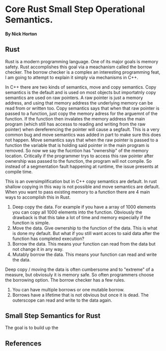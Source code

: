 # Core Rust Small Step Operational Semantics.
#### By Nick Horton
## Rust
Rust is a modern programming language. One of its major goals is memory safety. Rust accomplishes this goal via a meachanism called the borrow checker. The borrow checker is a complex an interesting programming feat, I am going to attempt to explain it simply via mechanisms in C++. 

In C++ there are two kinds of semantics, move and copy semantics. Copy semantics is the default and is used on most objects but importatnly copy semantics are used on raw pointers. A raw pointer is just a memory address, and using that memory address the underlying memory can be read from or written too. Copy semantics says that when that raw pointer is passed to a function, just copy the memory adress for the arguemnt of the function. If the function then invalates the memory address the main program (which still has accesss to reading and writing from the raw pointer) when dereferencing the pointer will cause a segfault. This is a very common bug and move semantics was added in part to make sure this does not happen. Move semantics says that when the raw pointer is passed to a function the variable that is holding said pointer in the main program is removed. So now we say the fucntion has "ownership" of the memory location. Critically if the programmer trys to access this raw pointer after ownership was passed to the function, the program will not compile. So instead of a segmentation fault happening at runtime, the issue presents at compile time. 

This is an oversimplification but in C++ copy semantics are default. In rust shallow copying in this way is not possible and move semantics are default. When you want to pass existing memory to a function there are 4 main ways to accomplish this in Rust.
1. Deep copy the data. For example if you have a array of 1000 elements you can copy all 1000 elements into the function. Obviously the drawback is that this take a lot of time and memory especially if the function is simple.
2. Move the data. Give ownership to the function of the data. This is what is done my default. But what if you still want acces to said data after the function has completed execution?
3. Borrow the data. This means your function can read from the data but not change it in any way.
4. Mutably borrow the data. This means your function can read and write the data.
   
Deep copy / moving the data is often cumbersome and to "extreme" of a measure, but obviosuly it is memory safe. So often programmers choose the borrowing option. The borrow checker has a few rules.

1. You can have multiple borrows or one mutable borrow.
2. Borrows have a lifetime that is not obvious but once it is dead. The outerscope can read and write to the data again.

## Small Step Semantics for Rust
The goal is to build up the 

## References

